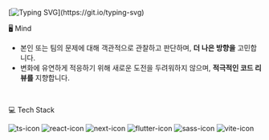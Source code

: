 
[![Typing SVG](https://readme-typing-svg.demolab.com?font=Roboto&pause=1000&color=000000&width=720&height=60&lines=I+believe+that+daily+small+efforts+can+make+a+big+difference.)](https://git.io/typing-svg)



🖥️ Mind
<ul>
  <li>본인 또는 팀의 문제에 대해 객관적으로 관찰하고 판단하며, <strong>더 나은 방향을</strong> 고민합니다.</li>
  <li>변화에 유연하게 적응하기 위해 새로운 도전을 두려워하지 않으며, <strong>적극적인 코드 리뷰를</strong> 지향합니다.</li>
</ul>

<br/>

💻 Tech Stack

 <img src="https://img.shields.io/badge/typescript-%23007ACC.svg?style=for-the-badge&logo=typescript&logoColor=white" alt="ts-icon" /> <img src="https://img.shields.io/badge/react-%2320232a.svg?style=for-the-badge&logo=react&logoColor=%2361DAFB" alt="react-icon" /> 
 <img src="https://img.shields.io/badge/Next-black?style=for-the-badge&logo=next.js&logoColor=white" alt="next-icon" /> <img src="https://img.shields.io/badge/Flutter-%2302569B.svg?style=for-the-badge&logo=Flutter&logoColor=white" alt="flutter-icon" />
 <img src="https://img.shields.io/badge/SCSS-hotpink.svg?style=for-the-badge&logo=SASS&logoColor=white" alt="sass-icon"/> <img src="https://img.shields.io/badge/vite-%23646CFF.svg?style=for-the-badge&logo=vite&logoColor=white" alt="vite-icon"/>
 

